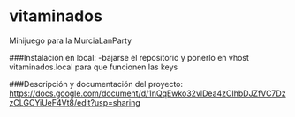 vitaminados
===========

Minijuego para la MurciaLanParty

###Instalación en local:
-bajarse el repositorio y ponerlo en vhost vitaminados.local para que funcionen las keys

###Descripción y documentación del proyecto:
https://docs.google.com/document/d/1nQqEwko32vlDea4zCIhbDJZfVC7DzzCLGCYiUeF4Vt8/edit?usp=sharing

